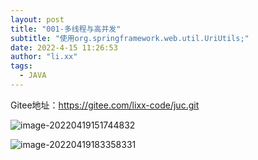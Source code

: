 ```yaml
---
layout: post
title: "001-多线程与高并发"
subtitle: "使用org.springframework.web.util.UriUtils;"
date: 2022-4-15 11:26:53
author: "li.xx"
tags: 
  - JAVA
---
```


Gitee地址：https://gitee.com/lixx-code/juc.git

![image-20220419151744832](https://lxx-picture.oss-cn-beijing.aliyuncs.com/lixx/image-20220419151744832.png)

![image-20220419183358331](https://lxx-picture.oss-cn-beijing.aliyuncs.com/lixx/image-20220419183358331.png)